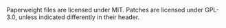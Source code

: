 Paperweight files are licensed under MIT. Patches are licensed under GPL-3.0, unless indicated differently in their header.

